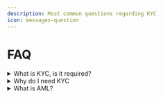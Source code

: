 ```yaml
---
description: Most common questions regarding KYC
icon: messages-question
---
```


# FAQ

<details>

<summary>What is KYC, is it required?</summary>

Know your client (abbreviated KYC) is the term of banking and exchange regulation for financial institutions and bookmakers, as well as other companies working with private money, meaning that they must identify and establish the identity of the counterparty before conducting a financial transaction.

This requirement extends to obtaining reasonably complete information about counterparties-legal entities, the nature of their business and certain business transactions for which a financial transaction is being conducted.

Registration on the PointPay Platform does not require KYC verification. However, if you wish to use all the features of the platform, please refer to the account settings to determine which KYC levels you must pass.

</details>

<details>

<summary>Why do I need KYC</summary>

PointPay implemented the Know Your Customer (KYC) procedure on the platform. This standard due diligence process helps prevent identity theft, money laundering, financial fraud, and other financial crimes.

We have two-tier identification policy - when KYC is not completed and when it is not completed.

Each tier of identification provides a different level of access to financial instruments on the PointPay platform. You may be restricted from certain activities on the PointPay platform until you have completed full identification. For instance, users without KYC are not able to make withdrawals and use Crypto Payment System to sell crypto.

</details>

<details>

<summary>What is AML?</summary>

Anti-money laundering (AML) acts as a system of measures and rules that help prevent the use of money for various types of financial crimes, such as bribery and corruption, tax evasion, etc. Nowadays, global regulators are trying to curb the use of cryptocurrencies for illegal activities by implementing anti-money laundering laws.

A financial institution must adhere to AML policies that are compliant with its domestic AML regulations. These policies typically include KYC procedures, risk-based AML measures, ongoing risk assessment and monitoring, training for company employees, internal audits, and controls

</details>
